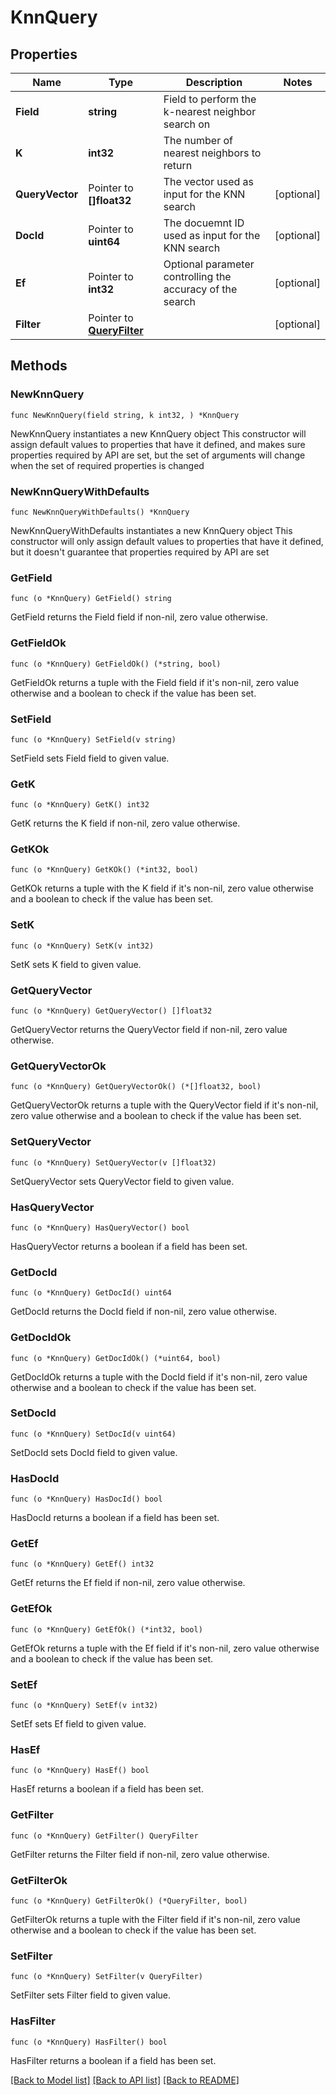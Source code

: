 # KnnQuery

## Properties

Name | Type | Description | Notes
------------ | ------------- | ------------- | -------------
**Field** | **string** | Field to perform the k-nearest neighbor search on | 
**K** | **int32** | The number of nearest neighbors to return | 
**QueryVector** | Pointer to **[]float32** | The vector used as input for the KNN search | [optional] 
**DocId** | Pointer to **uint64** | The docuemnt ID used as input for the KNN search | [optional] 
**Ef** | Pointer to **int32** | Optional parameter controlling the accuracy of the search | [optional] 
**Filter** | Pointer to [**QueryFilter**](QueryFilter.md) |  | [optional] 

## Methods

### NewKnnQuery

`func NewKnnQuery(field string, k int32, ) *KnnQuery`

NewKnnQuery instantiates a new KnnQuery object
This constructor will assign default values to properties that have it defined,
and makes sure properties required by API are set, but the set of arguments
will change when the set of required properties is changed

### NewKnnQueryWithDefaults

`func NewKnnQueryWithDefaults() *KnnQuery`

NewKnnQueryWithDefaults instantiates a new KnnQuery object
This constructor will only assign default values to properties that have it defined,
but it doesn't guarantee that properties required by API are set

### GetField

`func (o *KnnQuery) GetField() string`

GetField returns the Field field if non-nil, zero value otherwise.

### GetFieldOk

`func (o *KnnQuery) GetFieldOk() (*string, bool)`

GetFieldOk returns a tuple with the Field field if it's non-nil, zero value otherwise
and a boolean to check if the value has been set.

### SetField

`func (o *KnnQuery) SetField(v string)`

SetField sets Field field to given value.


### GetK

`func (o *KnnQuery) GetK() int32`

GetK returns the K field if non-nil, zero value otherwise.

### GetKOk

`func (o *KnnQuery) GetKOk() (*int32, bool)`

GetKOk returns a tuple with the K field if it's non-nil, zero value otherwise
and a boolean to check if the value has been set.

### SetK

`func (o *KnnQuery) SetK(v int32)`

SetK sets K field to given value.


### GetQueryVector

`func (o *KnnQuery) GetQueryVector() []float32`

GetQueryVector returns the QueryVector field if non-nil, zero value otherwise.

### GetQueryVectorOk

`func (o *KnnQuery) GetQueryVectorOk() (*[]float32, bool)`

GetQueryVectorOk returns a tuple with the QueryVector field if it's non-nil, zero value otherwise
and a boolean to check if the value has been set.

### SetQueryVector

`func (o *KnnQuery) SetQueryVector(v []float32)`

SetQueryVector sets QueryVector field to given value.

### HasQueryVector

`func (o *KnnQuery) HasQueryVector() bool`

HasQueryVector returns a boolean if a field has been set.

### GetDocId

`func (o *KnnQuery) GetDocId() uint64`

GetDocId returns the DocId field if non-nil, zero value otherwise.

### GetDocIdOk

`func (o *KnnQuery) GetDocIdOk() (*uint64, bool)`

GetDocIdOk returns a tuple with the DocId field if it's non-nil, zero value otherwise
and a boolean to check if the value has been set.

### SetDocId

`func (o *KnnQuery) SetDocId(v uint64)`

SetDocId sets DocId field to given value.

### HasDocId

`func (o *KnnQuery) HasDocId() bool`

HasDocId returns a boolean if a field has been set.

### GetEf

`func (o *KnnQuery) GetEf() int32`

GetEf returns the Ef field if non-nil, zero value otherwise.

### GetEfOk

`func (o *KnnQuery) GetEfOk() (*int32, bool)`

GetEfOk returns a tuple with the Ef field if it's non-nil, zero value otherwise
and a boolean to check if the value has been set.

### SetEf

`func (o *KnnQuery) SetEf(v int32)`

SetEf sets Ef field to given value.

### HasEf

`func (o *KnnQuery) HasEf() bool`

HasEf returns a boolean if a field has been set.

### GetFilter

`func (o *KnnQuery) GetFilter() QueryFilter`

GetFilter returns the Filter field if non-nil, zero value otherwise.

### GetFilterOk

`func (o *KnnQuery) GetFilterOk() (*QueryFilter, bool)`

GetFilterOk returns a tuple with the Filter field if it's non-nil, zero value otherwise
and a boolean to check if the value has been set.

### SetFilter

`func (o *KnnQuery) SetFilter(v QueryFilter)`

SetFilter sets Filter field to given value.

### HasFilter

`func (o *KnnQuery) HasFilter() bool`

HasFilter returns a boolean if a field has been set.


[[Back to Model list]](../README.md#documentation-for-models) [[Back to API list]](../README.md#documentation-for-api-endpoints) [[Back to README]](../README.md)



